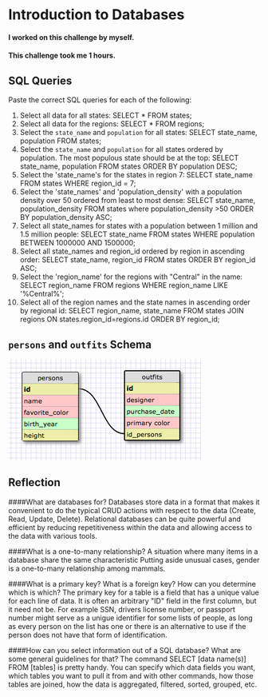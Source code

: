 # Introduction to Databases

#### I worked on this challenge by myself.
#### This challenge took me 1 hours.

## SQL Queries

Paste the correct SQL queries for each of the following:

1. Select all data for all states:  SELECT * FROM states;
2. Select all data for the regions: SELECT * FROM regions;
3. Select the `state_name` and `population` for all states: SELECT state_name, population FROM states;
4. Select the `state_name` and `population` for all states ordered by population. The most populous state should be at the top: SELECT state_name, population FROM states ORDER BY population DESC;
5. Select the 'state_name's for the states in region 7: SELECT state_name FROM states WHERE region_id = 7;
6. Select the 'state_names' and 'population_density' with a population density over 50 ordered from least to most dense: SELECT state_name, population_density FROM states where population_density >50 ORDER BY population_density ASC;
7. Select all state_names for states with a population between 1 million and 1.5 million people: SELECT state_name FROM states WHERE population BETWEEN 1000000 AND 1500000;
8. Select all state_names and region_id ordered by region in ascending order: SELECT state_name, region_id FROM states ORDER BY region_id ASC; 
9. Select the 'region_name' for the regions with "Central" in the name: SELECT region_name FROM regions WHERE region_name LIKE '%Central%';
10. Select all of the region names and the state names in ascending order by regional id: SELECT region_name, state_name FROM states JOIN regions ON states.region_id=regions.id ORDER BY region_id;

## `persons` and `outfits` Schema
![Here's my schema](https://github.com/JonClayton/phase-0/blob/master/week-8/intro-to-databases/Schema.png "Jon's first schema")

## Reflection
####What are databases for?
Databases store data in a format that makes it convenient to do the typical CRUD actions with respect to the data (Create, Read, Update, Delete).  Relational databases can be quite powerful and efficient by reducing repetitiveness within the data and allowing access to the data with various tools.

####What is a one-to-many relationship?
A situation where many items in a database share the same characteristic  Putting aside unusual cases, gender is a one-to-many relationship among mammals.

####What is a primary key? What is a foreign key? How can you determine which is which?
The primary key for a table is a field that has a unique value for each line of data. It is often an arbitrary "ID" field in the first column, but it need not be. For example SSN, drivers license number, or passport number might serve as a unigue identifier for some lists of people, as long as every person on the list has one or there is an alternative to use if the person does not have that form of identification.

####How can you select information out of a SQL database? What are some general guidelines for that? 
The command SELECT [data name(s)] FROM [tables] is pretty handy. You can specify which data fields you want, which tables you want to pull it from and with other commands, how those tables are joined, how the data is aggregated, filtered, sorted, grouped, etc.
